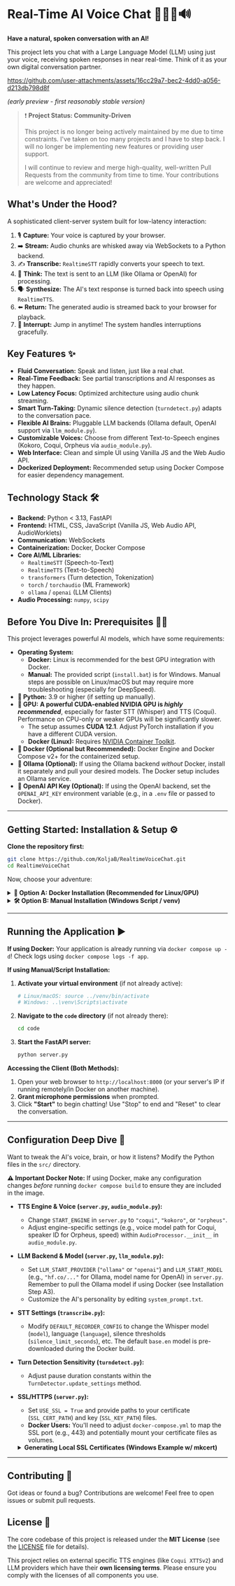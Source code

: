 # Real-Time AI Voice Chat 🎤💬🧠🔊

**Have a natural, spoken conversation with an AI!**

This project lets you chat with a Large Language Model (LLM) using just your voice, receiving spoken responses in near real-time. Think of it as your own digital conversation partner.

https://github.com/user-attachments/assets/16cc29a7-bec2-4dd0-a056-d213db798d8f

_(early preview - first reasonably stable version)_

> ❗ **Project Status: Community-Driven**
>
> This project is no longer being actively maintained by me due to time constraints. I've taken on too many projects and I have to step back. I will no longer be implementing new features or providing user support.
>
> I will continue to review and merge high-quality, well-written Pull Requests from the community from time to time. Your contributions are welcome and appreciated!

## What's Under the Hood?

A sophisticated client-server system built for low-latency interaction:

1.  🎙️ **Capture:** Your voice is captured by your browser.
2.  ➡️ **Stream:** Audio chunks are whisked away via WebSockets to a Python backend.
3.  ✍️ **Transcribe:** `RealtimeSTT` rapidly converts your speech to text.
4.  🤔 **Think:** The text is sent to an LLM (like Ollama or OpenAI) for processing.
5.  🗣️ **Synthesize:** The AI's text response is turned back into speech using `RealtimeTTS`.
6.  ⬅️ **Return:** The generated audio is streamed back to your browser for playback.
7.  🔄 **Interrupt:** Jump in anytime! The system handles interruptions gracefully.

## Key Features ✨

- **Fluid Conversation:** Speak and listen, just like a real chat.
- **Real-Time Feedback:** See partial transcriptions and AI responses as they happen.
- **Low Latency Focus:** Optimized architecture using audio chunk streaming.
- **Smart Turn-Taking:** Dynamic silence detection (`turndetect.py`) adapts to the conversation pace.
- **Flexible AI Brains:** Pluggable LLM backends (Ollama default, OpenAI support via `llm_module.py`).
- **Customizable Voices:** Choose from different Text-to-Speech engines (Kokoro, Coqui, Orpheus via `audio_module.py`).
- **Web Interface:** Clean and simple UI using Vanilla JS and the Web Audio API.
- **Dockerized Deployment:** Recommended setup using Docker Compose for easier dependency management.

## Technology Stack 🛠️

- **Backend:** Python < 3.13, FastAPI
- **Frontend:** HTML, CSS, JavaScript (Vanilla JS, Web Audio API, AudioWorklets)
- **Communication:** WebSockets
- **Containerization:** Docker, Docker Compose
- **Core AI/ML Libraries:**
  - `RealtimeSTT` (Speech-to-Text)
  - `RealtimeTTS` (Text-to-Speech)
  - `transformers` (Turn detection, Tokenization)
  - `torch` / `torchaudio` (ML Framework)
  - `ollama` / `openai` (LLM Clients)
- **Audio Processing:** `numpy`, `scipy`

## Before You Dive In: Prerequisites 🏊‍♀️

This project leverages powerful AI models, which have some requirements:

- **Operating System:**
  - **Docker:** Linux is recommended for the best GPU integration with Docker.
  - **Manual:** The provided script (`install.bat`) is for Windows. Manual steps are possible on Linux/macOS but may require more troubleshooting (especially for DeepSpeed).
- **🐍 Python:** 3.9 or higher (if setting up manually).
- **🚀 GPU:** **A powerful CUDA-enabled NVIDIA GPU is _highly recommended_**, especially for faster STT (Whisper) and TTS (Coqui). Performance on CPU-only or weaker GPUs will be significantly slower.
  - The setup assumes **CUDA 12.1**. Adjust PyTorch installation if you have a different CUDA version.
  - **Docker (Linux):** Requires [NVIDIA Container Toolkit](https://docs.nvidia.com/datacenter/cloud-native/container-toolkit/latest/install-guide.html).
- **🐳 Docker (Optional but Recommended):** Docker Engine and Docker Compose v2+ for the containerized setup.
- **🧠 Ollama (Optional):** If using the Ollama backend _without_ Docker, install it separately and pull your desired models. The Docker setup includes an Ollama service.
- **🔑 OpenAI API Key (Optional):** If using the OpenAI backend, set the `OPENAI_API_KEY` environment variable (e.g., in a `.env` file or passed to Docker).

---

## Getting Started: Installation & Setup ⚙️

**Clone the repository first:**

```bash
git clone https://github.com/KoljaB/RealtimeVoiceChat.git
cd RealtimeVoiceChat
```

Now, choose your adventure:

<details>
<summary><strong>🚀 Option A: Docker Installation (Recommended for Linux/GPU)</strong></summary>

This is the most straightforward method, bundling the application, dependencies, and even Ollama into manageable containers.

1.  **Build the Docker images:**
    _(This takes time! It downloads base images, installs Python/ML dependencies, and pre-downloads the default STT model.)_

    ```bash
    docker compose build
    ```

    _(If you want to customize models/settings in `src/_.py`, do it **before** this step!)\*

2.  **Start the services (App & Ollama):**
    _(Runs containers in the background. GPU access is configured in `docker-compose.yml`.)_

    ```bash
    docker compose up -d
    ```

    Give them a minute to initialize.

3.  **(Crucial!) Pull your desired Ollama Model:**
    *(This is done *after* startup to keep the main app image smaller and allow model changes without rebuilding. Execute this command to pull the default model into the running Ollama container.)*

    ```bash
    # Pull the default model (adjust if you configured a different one in server.py)
    docker compose exec ollama ollama pull hf.co/bartowski/huihui-ai_Mistral-Small-24B-Instruct-2501-abliterated-GGUF:Q4_K_M

    # (Optional) Verify the model is available
    docker compose exec ollama ollama list
    ```

4.  **Stopping the Services:**

    ```bash
    docker compose down
    ```

5.  **Restarting:**

    ```bash
    docker compose up -d
    ```

6.  **Viewing Logs / Debugging:**
    - Follow app logs: `docker compose logs -f app`
    - Follow Ollama logs: `docker compose logs -f ollama`
    - Save logs to file: `docker compose logs app > app_logs.txt`

</details>

<details>
<summary><strong>🛠️ Option B: Manual Installation (Windows Script / venv)</strong></summary>

This method requires managing the Python environment yourself. It offers more direct control but can be trickier, especially regarding ML dependencies.

**B1) Using the Windows Install Script:**

1.  Ensure you meet the prerequisites (Python, potentially CUDA drivers).
2.  Run the script. It attempts to create a venv, install PyTorch for CUDA 12.1, a compatible DeepSpeed wheel, and other requirements.
    ```batch
    install.bat
    ```
    _(This opens a new command prompt within the activated virtual environment.)_
    Proceed to the **"Running the Application"** section.

**B2) Manual Steps (Linux/macOS/Windows):**

1.  **Create & Activate Virtual Environment:**

    ```bash
    python -m venv venv
    # Linux/macOS:
    source venv/bin/activate
    # Windows:
    .\venv\Scripts\activate
    ```

2.  **Upgrade Pip:**

    ```bash
    python -m pip install --upgrade pip
    ```

3.  **Navigate to Code Directory:**

    ```bash
    cd code
    ```

4.  **Install PyTorch (Crucial Step - Match Your Hardware!):**

    - **With NVIDIA GPU (CUDA 12.1 Example):**
      ```bash
      # Verify your CUDA version! Adjust 'cu121' and the URL if needed.
      pip install torch==2.5.1+cu121 torchaudio==2.5.1+cu121 torchvision --index-url https://download.pytorch.org/whl/cu121
      ```
    - **CPU Only (Expect Slow Performance):**
      ```bash
      # pip install torch torchaudio torchvision
      ```
    - _Find other PyTorch versions:_ [https://pytorch.org/get-started/previous-versions/](https://pytorch.org/get-started/previous-versions/)

5.  **Install Other Requirements:**
    ```bash
    pip install -r requirements.txt
    ```
    - **Note on DeepSpeed:** The `requirements.txt` may include DeepSpeed. Installation can be complex, especially on Windows. The `install.bat` tries a precompiled wheel. If manual installation fails, you might need to build it from source or consult resources like [deepspeedpatcher](https://github.com/erew123/deepspeedpatcher) (use at your own risk). Coqui TTS performance benefits most from DeepSpeed.

</details>

---

## Running the Application ▶️

**If using Docker:**
Your application is already running via `docker compose up -d`! Check logs using `docker compose logs -f app`.

**If using Manual/Script Installation:**

1.  **Activate your virtual environment** (if not already active):
    ```bash
    # Linux/macOS: source ../venv/bin/activate
    # Windows: ..\venv\Scripts\activate
    ```
2.  **Navigate to the `code` directory** (if not already there):
    ```bash
    cd code
    ```
3.  **Start the FastAPI server:**
    ```bash
    python server.py
    ```

**Accessing the Client (Both Methods):**

1.  Open your web browser to `http://localhost:8000` (or your server's IP if running remotely/in Docker on another machine).
2.  **Grant microphone permissions** when prompted.
3.  Click **"Start"** to begin chatting! Use "Stop" to end and "Reset" to clear the conversation.

---

## Configuration Deep Dive 🔧

Want to tweak the AI's voice, brain, or how it listens? Modify the Python files in the `src/` directory.

**⚠️ Important Docker Note:** If using Docker, make any configuration changes _before_ running `docker compose build` to ensure they are included in the image.

- **TTS Engine & Voice (`server.py`, `audio_module.py`):**
  - Change `START_ENGINE` in `server.py` to `"coqui"`, `"kokoro"`, or `"orpheus"`.
  - Adjust engine-specific settings (e.g., voice model path for Coqui, speaker ID for Orpheus, speed) within `AudioProcessor.__init__` in `audio_module.py`.
- **LLM Backend & Model (`server.py`, `llm_module.py`):**
  - Set `LLM_START_PROVIDER` (`"ollama"` or `"openai"`) and `LLM_START_MODEL` (e.g., `"hf.co/..."` for Ollama, model name for OpenAI) in `server.py`. Remember to pull the Ollama model if using Docker (see Installation Step A3).
  - Customize the AI's personality by editing `system_prompt.txt`.
- **STT Settings (`transcribe.py`):**
  - Modify `DEFAULT_RECORDER_CONFIG` to change the Whisper model (`model`), language (`language`), silence thresholds (`silence_limit_seconds`), etc. The default `base.en` model is pre-downloaded during the Docker build.
- **Turn Detection Sensitivity (`turndetect.py`):**
  - Adjust pause duration constants within the `TurnDetector.update_settings` method.
- **SSL/HTTPS (`server.py`):**

  - Set `USE_SSL = True` and provide paths to your certificate (`SSL_CERT_PATH`) and key (`SSL_KEY_PATH`) files.
  - **Docker Users:** You'll need to adjust `docker-compose.yml` to map the SSL port (e.g., 443) and potentially mount your certificate files as volumes.
  <details>
  <summary><strong>Generating Local SSL Certificates (Windows Example w/ mkcert)</strong></summary>

  1.  Install Chocolatey package manager if you haven't already.
  2.  Install mkcert: `choco install mkcert`
  3.  Run Command Prompt _as Administrator_.
  4.  Install a local Certificate Authority: `mkcert -install`
  5.  Generate certs (replace `your.local.ip`): `mkcert localhost 127.0.0.1 ::1 your.local.ip` \* This creates `.pem` files (e.g., `localhost+3.pem` and `localhost+3-key.pem`) in the current directory. Update `SSL_CERT_PATH` and `SSL_KEY_PATH` in `server.py` accordingly. Remember to potentially mount these into your Docker container.
  </details>

---

## Contributing 🤝

Got ideas or found a bug? Contributions are welcome! Feel free to open issues or submit pull requests.

## License 📜

The core codebase of this project is released under the **MIT License** (see the [LICENSE](./LICENSE) file for details).

This project relies on external specific TTS engines (like `Coqui XTTSv2`) and LLM providers which have their **own licensing terms**. Please ensure you comply with the licenses of all components you use.

